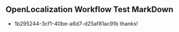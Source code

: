 ## OpenLocalization Workflow Test MarkDown
* 1b295244-3cf1-40be-a6d7-d25af81ac91b 
thanks!<!--HONumber=Mar16_HO2-->
